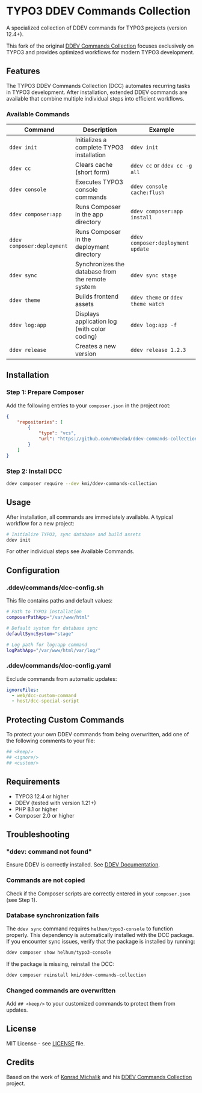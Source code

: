 # TYPO3 DDEV Commands Collection

A specialized collection of DDEV commands for TYPO3 projects (version 12.4+).

This fork of the original [DDEV Commands Collection](https://github.com/jackd248/ddev-commands-collection) focuses exclusively on TYPO3 and provides optimized workflows for modern TYPO3 development.

## Features

The TYPO3 DDEV Commands Collection (DCC) automates recurring tasks in TYPO3 development. After installation, extended DDEV commands are available that combine multiple individual steps into efficient workflows.

### Available Commands

| Command                    | Description                                               | Example                              |
|--------------------------- |-----------------------------------------------------------|--------------------------------------|
| `ddev init`                | Initializes a complete TYPO3 installation                 | `ddev init`                          |
| `ddev cc`                  | Clears cache (short form)                                 | `ddev cc` or `ddev cc -g all`        |
| `ddev console`             | Executes TYPO3 console commands                           | `ddev console cache:flush`           |
| `ddev composer:app`        | Runs Composer in the app directory                        | `ddev composer:app install`          |
| `ddev composer:deployment` | Runs Composer in the deployment directory                 | `ddev composer:deployment update`    |
| `ddev sync`                | Synchronizes the database from the remote system          | `ddev sync stage`                    |
| `ddev theme`               | Builds frontend assets                                    | `ddev theme` or `ddev theme watch`   |
| `ddev log:app`             | Displays application log (with color coding)              | `ddev log:app -f`                    |
| `ddev release`             | Creates a new version                                     | `ddev release 1.2.3`                 |


## Installation

### Step 1: Prepare Composer

Add the following entries to your `composer.json` in the project root:

```json
{
    "repositories": [
        {
            "type": "vcs",
            "url": "https://github.com/n0vedad/ddev-commands-collection"
        }
    ]
}
```

### Step 2: Install DCC

```bash
ddev composer require --dev kmi/ddev-commands-collection
```

## Usage

After installation, all commands are immediately available. A typical workflow for a new project:

```bash
# Initialize TYPO3, sync database and build assets
ddev init
```
For other individual steps see Available Commands.

## Configuration

### .ddev/commands/dcc-config.sh

This file contains paths and default values:

```bash
# Path to TYPO3 installation
composerPathApp="/var/www/html"

# Default system for database sync
defaultSyncSystem="stage"

# Log path for log:app command
logPathApp="/var/www/html/var/log/"
```

### .ddev/commands/dcc-config.yaml

Exclude commands from automatic updates:

```yaml
ignoreFiles:
  - web/dcc-custom-command
  - host/dcc-special-script
```

## Protecting Custom Commands

To protect your own DDEV commands from being overwritten, add one of the following comments to your file:

```bash
## <keep/>
## <ignore/>
## <custom/>
```

## Requirements

- TYPO3 12.4 or higher
- DDEV (tested with version 1.21+)
- PHP 8.1 or higher
- Composer 2.0 or higher

## Troubleshooting

### "ddev: command not found"

Ensure DDEV is correctly installed. See [DDEV Documentation](https://ddev.readthedocs.io/).

### Commands are not copied

Check if the Composer scripts are correctly entered in your `composer.json` (see Step 1).

### Database synchronization fails

The `ddev sync` command requires `helhum/typo3-console` to function properly. This dependency is automatically installed with the DCC package. If you encounter sync issues, verify that the package is installed by running:

```bash
ddev composer show helhum/typo3-console
```

If the package is missing, reinstall the DCC:

```bash
ddev composer reinstall kmi/ddev-commands-collection
```

### Changed commands are overwritten

Add `## <keep/>` to your customized commands to protect them from updates.

## License

MIT License - see [LICENSE](LICENSE) file.

## Credits

Based on the work of [Konrad Michalik](https://github.com/jackd248) and his [DDEV Commands Collection](https://github.com/jackd248/ddev-commands-collection) project.